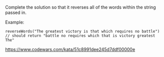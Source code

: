 Complete the solution so that it reverses all of the words within the string passed in.

Example:

```
reverseWords("The greatest victory is that which requires no battle")
// should return "battle no requires which that is victory greatest The"
```

https://www.codewars.com/kata/51c8991dee245d7ddf00000e
